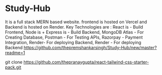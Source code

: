 # Study-Hub
It is a full stack MERN based website. frontend is hosted on Vercel and Backend is hosted on Render. Key Technologies are : React is - Build Frontend, Node is + Express is - Build Backend,  MongoDB Atlas - For Creating Database, Postman - For Testing APIs, Razorpay - Payment Integration, Render- For deploying Backend, Render - For deploying Backend
 https://github.com/thepremshankarsingh/Study-Hub/new/master?readme=1



git clone https://github.com/thepranaygupta/react-tailwind-css-starter-pack.git
